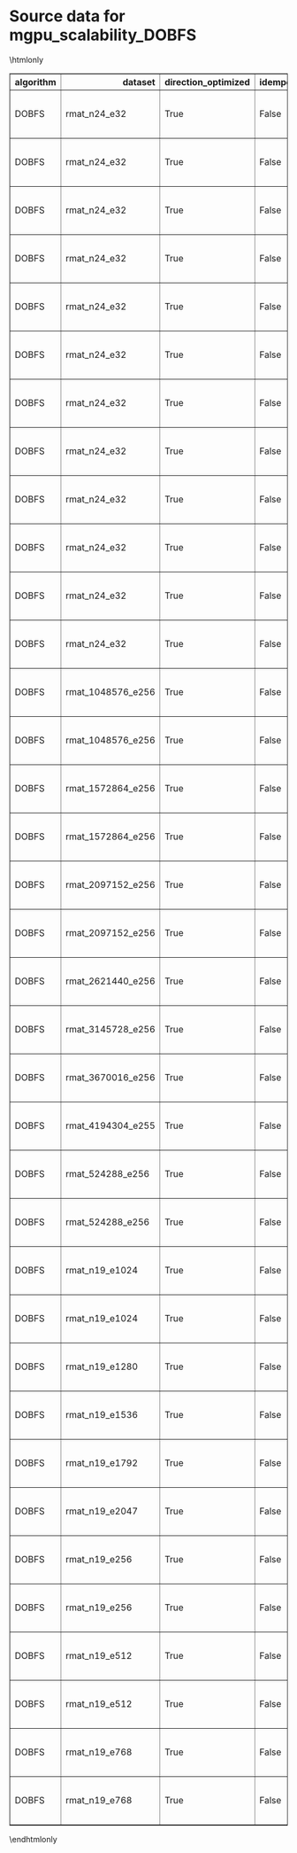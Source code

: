 # Source data for mgpu_scalability_DOBFS

\htmlonly
<table border="1" class="dataframe">
  <thead>
    <tr style="text-align: right;">
      <th>algorithm</th>
      <th>dataset</th>
      <th>direction_optimized</th>
      <th>idempotent</th>
      <th>num_gpus</th>
      <th>scalability</th>
      <th>engine</th>
      <th>m_teps</th>
      <th>elapsed</th>
      <th>gunrock_version</th>
      <th>gpuinfo.name</th>
      <th>time</th>
      <th>details</th>
    </tr>
  </thead>
  <tbody>
    <tr>
      <td>DOBFS</td>
      <td>rmat_n24_e32</td>
      <td>True</td>
      <td>False</td>
      <td>1</td>
      <td>strong</td>
      <td>Gunrock</td>
      <td>54643.226562</td>
      <td>18.687979</td>
      <td>0.4.0</td>
      <td>Tesla K80</td>
      <td>Fri Jan 27 06:50:40 2017\n</td>
      <td><a href="https://github.com/gunrock/io/tree/master/gunrock-output/ipdps17/eval_fig5/BFS_rmat_n24_e32_Fri Jan 27 065040 2017.json">JSON output</a></td>
    </tr>
    <tr>
      <td>DOBFS</td>
      <td>rmat_n24_e32</td>
      <td>True</td>
      <td>False</td>
      <td>2</td>
      <td>strong</td>
      <td>Gunrock</td>
      <td>62265.363281</td>
      <td>16.441778</td>
      <td>0.4.0</td>
      <td>Tesla K80</td>
      <td>Fri Jan 27 06:51:26 2017\n</td>
      <td><a href="https://github.com/gunrock/io/tree/master/gunrock-output/ipdps17/eval_fig5/BFS_rmat_n24_e32_Fri Jan 27 065126 2017.json">JSON output</a></td>
    </tr>
    <tr>
      <td>DOBFS</td>
      <td>rmat_n24_e32</td>
      <td>True</td>
      <td>False</td>
      <td>3</td>
      <td>strong</td>
      <td>Gunrock</td>
      <td>58887.097656</td>
      <td>17.385214</td>
      <td>0.4.0</td>
      <td>Tesla K80</td>
      <td>Fri Jan 27 06:52:30 2017\n</td>
      <td><a href="https://github.com/gunrock/io/tree/master/gunrock-output/ipdps17/eval_fig5/BFS_rmat_n24_e32_Fri Jan 27 065230 2017.json">JSON output</a></td>
    </tr>
    <tr>
      <td>DOBFS</td>
      <td>rmat_n24_e32</td>
      <td>True</td>
      <td>False</td>
      <td>4</td>
      <td>strong</td>
      <td>Gunrock</td>
      <td>54947.570312</td>
      <td>18.631414</td>
      <td>0.4.0</td>
      <td>Tesla K80</td>
      <td>Fri Jan 27 06:53:35 2017\n</td>
      <td><a href="https://github.com/gunrock/io/tree/master/gunrock-output/ipdps17/eval_fig5/BFS_rmat_n24_e32_Fri Jan 27 065335 2017.json">JSON output</a></td>
    </tr>
    <tr>
      <td>DOBFS</td>
      <td>rmat_n24_e32</td>
      <td>True</td>
      <td>False</td>
      <td>5</td>
      <td>strong</td>
      <td>Gunrock</td>
      <td>50163.378906</td>
      <td>20.408243</td>
      <td>0.4.0</td>
      <td>Tesla K80</td>
      <td>Fri Jan 27 06:54:42 2017\n</td>
      <td><a href="https://github.com/gunrock/io/tree/master/gunrock-output/ipdps17/eval_fig5/BFS_rmat_n24_e32_Fri Jan 27 065442 2017.json">JSON output</a></td>
    </tr>
    <tr>
      <td>DOBFS</td>
      <td>rmat_n24_e32</td>
      <td>True</td>
      <td>False</td>
      <td>6</td>
      <td>strong</td>
      <td>Gunrock</td>
      <td>45921.550781</td>
      <td>22.293255</td>
      <td>0.4.0</td>
      <td>Tesla K80</td>
      <td>Fri Jan 27 06:55:48 2017\n</td>
      <td><a href="https://github.com/gunrock/io/tree/master/gunrock-output/ipdps17/eval_fig5/BFS_rmat_n24_e32_Fri Jan 27 065548 2017.json">JSON output</a></td>
    </tr>
    <tr>
      <td>DOBFS</td>
      <td>rmat_n24_e32</td>
      <td>True</td>
      <td>False</td>
      <td>7</td>
      <td>strong</td>
      <td>Gunrock</td>
      <td>44773.156250</td>
      <td>22.864952</td>
      <td>0.4.0</td>
      <td>Tesla K80</td>
      <td>Fri Jan 27 06:56:57 2017\n</td>
      <td><a href="https://github.com/gunrock/io/tree/master/gunrock-output/ipdps17/eval_fig5/BFS_rmat_n24_e32_Fri Jan 27 065657 2017.json">JSON output</a></td>
    </tr>
    <tr>
      <td>DOBFS</td>
      <td>rmat_n24_e32</td>
      <td>True</td>
      <td>False</td>
      <td>8</td>
      <td>strong</td>
      <td>Gunrock</td>
      <td>42773.488281</td>
      <td>23.934662</td>
      <td>0.4.0</td>
      <td>Tesla K80</td>
      <td>Fri Jan 27 06:58:07 2017\n</td>
      <td><a href="https://github.com/gunrock/io/tree/master/gunrock-output/ipdps17/eval_fig5/BFS_rmat_n24_e32_Fri Jan 27 065807 2017.json">JSON output</a></td>
    </tr>
    <tr>
      <td>DOBFS</td>
      <td>rmat_n24_e32</td>
      <td>True</td>
      <td>False</td>
      <td>1</td>
      <td>strong</td>
      <td>Gunrock</td>
      <td>243476.781250</td>
      <td>4.194170</td>
      <td>0.4.0</td>
      <td>Tesla P100-PCIE-16GB</td>
      <td>Fri Jan 27 10:00:59 2017\n</td>
      <td><a href="https://github.com/gunrock/io/tree/master/gunrock-output/ipdps17/eval_fig5/BFS_rmat_n24_e32_Fri Jan 27 100059 2017.json">JSON output</a></td>
    </tr>
    <tr>
      <td>DOBFS</td>
      <td>rmat_n24_e32</td>
      <td>True</td>
      <td>False</td>
      <td>2</td>
      <td>strong</td>
      <td>Gunrock</td>
      <td>163320.953125</td>
      <td>6.268308</td>
      <td>0.4.0</td>
      <td>Tesla P100-PCIE-16GB</td>
      <td>Fri Jan 27 10:01:43 2017\n</td>
      <td><a href="https://github.com/gunrock/io/tree/master/gunrock-output/ipdps17/eval_fig5/BFS_rmat_n24_e32_Fri Jan 27 100143 2017.json">JSON output</a></td>
    </tr>
    <tr>
      <td>DOBFS</td>
      <td>rmat_n24_e32</td>
      <td>True</td>
      <td>False</td>
      <td>3</td>
      <td>strong</td>
      <td>Gunrock</td>
      <td>125537.531250</td>
      <td>8.154884</td>
      <td>0.4.0</td>
      <td>Tesla P100-PCIE-16GB</td>
      <td>Fri Jan 27 10:02:42 2017\n</td>
      <td><a href="https://github.com/gunrock/io/tree/master/gunrock-output/ipdps17/eval_fig5/BFS_rmat_n24_e32_Fri Jan 27 100242 2017.json">JSON output</a></td>
    </tr>
    <tr>
      <td>DOBFS</td>
      <td>rmat_n24_e32</td>
      <td>True</td>
      <td>False</td>
      <td>4</td>
      <td>strong</td>
      <td>Gunrock</td>
      <td>100371.578125</td>
      <td>10.199606</td>
      <td>0.4.0</td>
      <td>Tesla P100-PCIE-16GB</td>
      <td>Fri Jan 27 10:03:40 2017\n</td>
      <td><a href="https://github.com/gunrock/io/tree/master/gunrock-output/ipdps17/eval_fig5/BFS_rmat_n24_e32_Fri Jan 27 100340 2017.json">JSON output</a></td>
    </tr>
    <tr>
      <td>DOBFS</td>
      <td>rmat_1048576_e256</td>
      <td>True</td>
      <td>False</td>
      <td>2</td>
      <td>weak edge</td>
      <td>Gunrock</td>
      <td>232757.250000</td>
      <td>1.727045</td>
      <td>0.4.0</td>
      <td>Tesla K80</td>
      <td>Fri Jan 27 07:45:29 2017\n</td>
      <td><a href="https://github.com/gunrock/io/tree/master/gunrock-output/ipdps17/eval_fig5/BFS_rmat_1048576_e256_Fri Jan 27 074529 2017.json">JSON output</a></td>
    </tr>
    <tr>
      <td>DOBFS</td>
      <td>rmat_1048576_e256</td>
      <td>True</td>
      <td>False</td>
      <td>2</td>
      <td>weak edge</td>
      <td>Gunrock</td>
      <td>384277.406250</td>
      <td>1.046062</td>
      <td>0.4.0</td>
      <td>Tesla P100-PCIE-16GB</td>
      <td>Fri Jan 27 10:18:17 2017\n</td>
      <td><a href="https://github.com/gunrock/io/tree/master/gunrock-output/ipdps17/eval_fig5/BFS_rmat_1048576_e256_Fri Jan 27 101817 2017.json">JSON output</a></td>
    </tr>
    <tr>
      <td>DOBFS</td>
      <td>rmat_1572864_e256</td>
      <td>True</td>
      <td>False</td>
      <td>3</td>
      <td>weak edge</td>
      <td>Gunrock</td>
      <td>219112.640625</td>
      <td>2.603397</td>
      <td>0.4.0</td>
      <td>Tesla K80</td>
      <td>Fri Jan 27 07:46:05 2017\n</td>
      <td><a href="https://github.com/gunrock/io/tree/master/gunrock-output/ipdps17/eval_fig5/BFS_rmat_1572864_e256_Fri Jan 27 074605 2017.json">JSON output</a></td>
    </tr>
    <tr>
      <td>DOBFS</td>
      <td>rmat_1572864_e256</td>
      <td>True</td>
      <td>False</td>
      <td>3</td>
      <td>weak edge</td>
      <td>Gunrock</td>
      <td>444279.656250</td>
      <td>1.284033</td>
      <td>0.4.0</td>
      <td>Tesla P100-PCIE-16GB</td>
      <td>Fri Jan 27 10:18:50 2017\n</td>
      <td><a href="https://github.com/gunrock/io/tree/master/gunrock-output/ipdps17/eval_fig5/BFS_rmat_1572864_e256_Fri Jan 27 101850 2017.json">JSON output</a></td>
    </tr>
    <tr>
      <td>DOBFS</td>
      <td>rmat_2097152_e256</td>
      <td>True</td>
      <td>False</td>
      <td>4</td>
      <td>weak edge</td>
      <td>Gunrock</td>
      <td>235041.250000</td>
      <td>3.571227</td>
      <td>0.4.0</td>
      <td>Tesla K80</td>
      <td>Fri Jan 27 07:46:54 2017\n</td>
      <td><a href="https://github.com/gunrock/io/tree/master/gunrock-output/ipdps17/eval_fig5/BFS_rmat_2097152_e256_Fri Jan 27 074654 2017.json">JSON output</a></td>
    </tr>
    <tr>
      <td>DOBFS</td>
      <td>rmat_2097152_e256</td>
      <td>True</td>
      <td>False</td>
      <td>4</td>
      <td>weak edge</td>
      <td>Gunrock</td>
      <td>372100.187500</td>
      <td>2.255559</td>
      <td>0.4.0</td>
      <td>Tesla P100-PCIE-16GB</td>
      <td>Fri Jan 27 10:19:32 2017\n</td>
      <td><a href="https://github.com/gunrock/io/tree/master/gunrock-output/ipdps17/eval_fig5/BFS_rmat_2097152_e256_Fri Jan 27 101932 2017.json">JSON output</a></td>
    </tr>
    <tr>
      <td>DOBFS</td>
      <td>rmat_2621440_e256</td>
      <td>True</td>
      <td>False</td>
      <td>5</td>
      <td>weak edge</td>
      <td>Gunrock</td>
      <td>225779.437500</td>
      <td>4.527971</td>
      <td>0.4.0</td>
      <td>Tesla K80</td>
      <td>Fri Jan 27 07:47:54 2017\n</td>
      <td><a href="https://github.com/gunrock/io/tree/master/gunrock-output/ipdps17/eval_fig5/BFS_rmat_2621440_e256_Fri Jan 27 074754 2017.json">JSON output</a></td>
    </tr>
    <tr>
      <td>DOBFS</td>
      <td>rmat_3145728_e256</td>
      <td>True</td>
      <td>False</td>
      <td>6</td>
      <td>weak edge</td>
      <td>Gunrock</td>
      <td>224567.203125</td>
      <td>5.340770</td>
      <td>0.4.0</td>
      <td>Tesla K80</td>
      <td>Fri Jan 27 07:49:07 2017\n</td>
      <td><a href="https://github.com/gunrock/io/tree/master/gunrock-output/ipdps17/eval_fig5/BFS_rmat_3145728_e256_Fri Jan 27 074907 2017.json">JSON output</a></td>
    </tr>
    <tr>
      <td>DOBFS</td>
      <td>rmat_3670016_e256</td>
      <td>True</td>
      <td>False</td>
      <td>7</td>
      <td>weak edge</td>
      <td>Gunrock</td>
      <td>240574.781250</td>
      <td>5.700424</td>
      <td>0.4.0</td>
      <td>Tesla K80</td>
      <td>Fri Jan 27 07:50:35 2017\n</td>
      <td><a href="https://github.com/gunrock/io/tree/master/gunrock-output/ipdps17/eval_fig5/BFS_rmat_3670016_e256_Fri Jan 27 075035 2017.json">JSON output</a></td>
    </tr>
    <tr>
      <td>DOBFS</td>
      <td>rmat_4194304_e255</td>
      <td>True</td>
      <td>False</td>
      <td>8</td>
      <td>weak edge</td>
      <td>Gunrock</td>
      <td>184865.593750</td>
      <td>9.388685</td>
      <td>0.4.0</td>
      <td>Tesla K80</td>
      <td>Fri Jan 27 07:52:17 2017\n</td>
      <td><a href="https://github.com/gunrock/io/tree/master/gunrock-output/ipdps17/eval_fig5/BFS_rmat_4194304_e255_Fri Jan 27 075217 2017.json">JSON output</a></td>
    </tr>
    <tr>
      <td>DOBFS</td>
      <td>rmat_524288_e256</td>
      <td>True</td>
      <td>False</td>
      <td>1</td>
      <td>weak edge</td>
      <td>Gunrock</td>
      <td>265592.093750</td>
      <td>0.720680</td>
      <td>0.4.0</td>
      <td>Tesla K80</td>
      <td>Fri Jan 27 07:45:07 2017\n</td>
      <td><a href="https://github.com/gunrock/io/tree/master/gunrock-output/ipdps17/eval_fig5/BFS_rmat_524288_e256_Fri Jan 27 074507 2017.json">JSON output</a></td>
    </tr>
    <tr>
      <td>DOBFS</td>
      <td>rmat_524288_e256</td>
      <td>True</td>
      <td>False</td>
      <td>1</td>
      <td>weak edge</td>
      <td>Gunrock</td>
      <td>707654.562500</td>
      <td>0.270471</td>
      <td>0.4.0</td>
      <td>Tesla P100-PCIE-16GB</td>
      <td>Fri Jan 27 10:17:57 2017\n</td>
      <td><a href="https://github.com/gunrock/io/tree/master/gunrock-output/ipdps17/eval_fig5/BFS_rmat_524288_e256_Fri Jan 27 101757 2017.json">JSON output</a></td>
    </tr>
    <tr>
      <td>DOBFS</td>
      <td>rmat_n19_e1024</td>
      <td>True</td>
      <td>False</td>
      <td>4</td>
      <td>weak vertex</td>
      <td>Gunrock</td>
      <td>335792.437500</td>
      <td>1.776099</td>
      <td>0.4.0</td>
      <td>Tesla K80</td>
      <td>Fri Jan 27 08:18:56 2017\n</td>
      <td><a href="https://github.com/gunrock/io/tree/master/gunrock-output/ipdps17/eval_fig5/BFS_rmat_n19_e1024_Fri Jan 27 081856 2017.json">JSON output</a></td>
    </tr>
    <tr>
      <td>DOBFS</td>
      <td>rmat_n19_e1024</td>
      <td>True</td>
      <td>False</td>
      <td>4</td>
      <td>weak vertex</td>
      <td>Gunrock</td>
      <td>486193.656250</td>
      <td>1.226693</td>
      <td>0.4.0</td>
      <td>Tesla P100-PCIE-16GB</td>
      <td>Fri Jan 27 10:30:07 2017\n</td>
      <td><a href="https://github.com/gunrock/io/tree/master/gunrock-output/ipdps17/eval_fig5/BFS_rmat_n19_e1024_Fri Jan 27 103007 2017.json">JSON output</a></td>
    </tr>
    <tr>
      <td>DOBFS</td>
      <td>rmat_n19_e1280</td>
      <td>True</td>
      <td>False</td>
      <td>5</td>
      <td>weak vertex</td>
      <td>Gunrock</td>
      <td>332780.250000</td>
      <td>2.133369</td>
      <td>0.4.0</td>
      <td>Tesla K80</td>
      <td>Fri Jan 27 08:19:53 2017\n</td>
      <td><a href="https://github.com/gunrock/io/tree/master/gunrock-output/ipdps17/eval_fig5/BFS_rmat_n19_e1280_Fri Jan 27 081953 2017.json">JSON output</a></td>
    </tr>
    <tr>
      <td>DOBFS</td>
      <td>rmat_n19_e1536</td>
      <td>True</td>
      <td>False</td>
      <td>6</td>
      <td>weak vertex</td>
      <td>Gunrock</td>
      <td>317853.625000</td>
      <td>2.570555</td>
      <td>0.4.0</td>
      <td>Tesla K80</td>
      <td>Fri Jan 27 08:21:02 2017\n</td>
      <td><a href="https://github.com/gunrock/io/tree/master/gunrock-output/ipdps17/eval_fig5/BFS_rmat_n19_e1536_Fri Jan 27 082102 2017.json">JSON output</a></td>
    </tr>
    <tr>
      <td>DOBFS</td>
      <td>rmat_n19_e1792</td>
      <td>True</td>
      <td>False</td>
      <td>7</td>
      <td>weak vertex</td>
      <td>Gunrock</td>
      <td>334030.656250</td>
      <td>2.750442</td>
      <td>0.4.0</td>
      <td>Tesla K80</td>
      <td>Fri Jan 27 08:22:19 2017\n</td>
      <td><a href="https://github.com/gunrock/io/tree/master/gunrock-output/ipdps17/eval_fig5/BFS_rmat_n19_e1792_Fri Jan 27 082219 2017.json">JSON output</a></td>
    </tr>
    <tr>
      <td>DOBFS</td>
      <td>rmat_n19_e2047</td>
      <td>True</td>
      <td>False</td>
      <td>8</td>
      <td>weak vertex</td>
      <td>Gunrock</td>
      <td>225591.390625</td>
      <td>4.502773</td>
      <td>0.4.0</td>
      <td>Tesla K80</td>
      <td>Fri Jan 27 08:23:48 2017\n</td>
      <td><a href="https://github.com/gunrock/io/tree/master/gunrock-output/ipdps17/eval_fig5/BFS_rmat_n19_e2047_Fri Jan 27 082348 2017.json">JSON output</a></td>
    </tr>
    <tr>
      <td>DOBFS</td>
      <td>rmat_n19_e256</td>
      <td>True</td>
      <td>False</td>
      <td>1</td>
      <td>weak vertex</td>
      <td>Gunrock</td>
      <td>254722.906250</td>
      <td>0.751406</td>
      <td>0.4.0</td>
      <td>Tesla K80</td>
      <td>Fri Jan 27 08:17:12 2017\n</td>
      <td><a href="https://github.com/gunrock/io/tree/master/gunrock-output/ipdps17/eval_fig5/BFS_rmat_n19_e256_Fri Jan 27 081712 2017.json">JSON output</a></td>
    </tr>
    <tr>
      <td>DOBFS</td>
      <td>rmat_n19_e256</td>
      <td>True</td>
      <td>False</td>
      <td>1</td>
      <td>weak vertex</td>
      <td>Gunrock</td>
      <td>702562.750000</td>
      <td>0.272438</td>
      <td>0.4.0</td>
      <td>Tesla P100-PCIE-16GB</td>
      <td>Fri Jan 27 10:28:37 2017\n</td>
      <td><a href="https://github.com/gunrock/io/tree/master/gunrock-output/ipdps17/eval_fig5/BFS_rmat_n19_e256_Fri Jan 27 102837 2017.json">JSON output</a></td>
    </tr>
    <tr>
      <td>DOBFS</td>
      <td>rmat_n19_e512</td>
      <td>True</td>
      <td>False</td>
      <td>2</td>
      <td>weak vertex</td>
      <td>Gunrock</td>
      <td>289832.000000</td>
      <td>1.178756</td>
      <td>0.4.0</td>
      <td>Tesla K80</td>
      <td>Fri Jan 27 08:17:36 2017\n</td>
      <td><a href="https://github.com/gunrock/io/tree/master/gunrock-output/ipdps17/eval_fig5/BFS_rmat_n19_e512_Fri Jan 27 081736 2017.json">JSON output</a></td>
    </tr>
    <tr>
      <td>DOBFS</td>
      <td>rmat_n19_e512</td>
      <td>True</td>
      <td>False</td>
      <td>2</td>
      <td>weak vertex</td>
      <td>Gunrock</td>
      <td>418998.156250</td>
      <td>0.815272</td>
      <td>0.4.0</td>
      <td>Tesla P100-PCIE-16GB</td>
      <td>Fri Jan 27 10:28:57 2017\n</td>
      <td><a href="https://github.com/gunrock/io/tree/master/gunrock-output/ipdps17/eval_fig5/BFS_rmat_n19_e512_Fri Jan 27 102857 2017.json">JSON output</a></td>
    </tr>
    <tr>
      <td>DOBFS</td>
      <td>rmat_n19_e768</td>
      <td>True</td>
      <td>False</td>
      <td>3</td>
      <td>weak vertex</td>
      <td>Gunrock</td>
      <td>278498.687500</td>
      <td>1.704216</td>
      <td>0.4.0</td>
      <td>Tesla K80</td>
      <td>Fri Jan 27 08:18:11 2017\n</td>
      <td><a href="https://github.com/gunrock/io/tree/master/gunrock-output/ipdps17/eval_fig5/BFS_rmat_n19_e768_Fri Jan 27 081811 2017.json">JSON output</a></td>
    </tr>
    <tr>
      <td>DOBFS</td>
      <td>rmat_n19_e768</td>
      <td>True</td>
      <td>False</td>
      <td>3</td>
      <td>weak vertex</td>
      <td>Gunrock</td>
      <td>499200.687500</td>
      <td>0.950769</td>
      <td>0.4.0</td>
      <td>Tesla P100-PCIE-16GB</td>
      <td>Fri Jan 27 10:29:27 2017\n</td>
      <td><a href="https://github.com/gunrock/io/tree/master/gunrock-output/ipdps17/eval_fig5/BFS_rmat_n19_e768_Fri Jan 27 102927 2017.json">JSON output</a></td>
    </tr>
  </tbody>
</table>
\endhtmlonly
